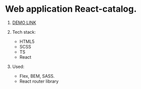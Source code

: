 # Web application React-catalog.

1. [DEMO LINK](https://ivanenko1402.github.io/react_phone-catalog/)

1. Tech stack:
    - HTML5
    - SCSS
    - TS
    - React

1. Used:
    - Flex, BEM, SASS.
    - React router library